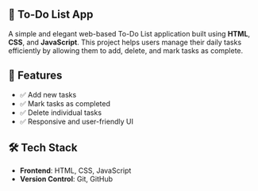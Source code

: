 ## 📝 To-Do List App

A simple and elegant web-based To-Do List application built using **HTML**, **CSS**, and **JavaScript**. This project helps users manage their daily tasks efficiently by allowing them to add, delete, and mark tasks as complete.

## 🚀 Features

- ✅ Add new tasks
- ✅ Mark tasks as completed
- ✅ Delete individual tasks
- ✅ Responsive and user-friendly UI

  
## 🛠️ Tech Stack

- **Frontend**: HTML, CSS, JavaScript
- **Version Control**: Git, GitHub




